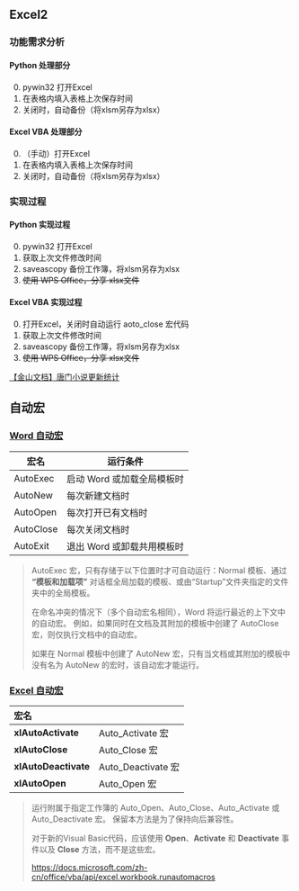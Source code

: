 ## Excel2

### 功能需求分析

#### Python 处理部分

0. pywin32 打开Excel
1. 在表格内填入表格上次保存时间
2. 关闭时，自动备份（将xlsm另存为xlsx）

#### Excel VBA 处理部分

0. （手动）打开Excel
1. 在表格内填入表格上次保存时间
2. 关闭时，自动备份（将xlsm另存为xlsx）

### 实现过程

#### Python 实现过程

0. pywin32 打开Excel
1. 获取上次文件修改时间
2. saveascopy 备份工作簿，将xlsm另存为xlsx
2. ~~使用 WPS Office，分享 xlsx文件~~

#### Excel VBA 实现过程

0. 打开Excel，关闭时自动运行 aoto_close 宏代码
1. 获取上次文件修改时间
2. saveascopy 备份工作簿，将xlsm另存为xlsx
3. ~~使用 WPS Office，分享 xlsx文件~~

[ 【金山文档】唐门小说更新统计](https://kdocs.cn/l/cgEZR9rebTTE)


## 自动宏
### [Word 自动宏](https://docs.microsoft.com/zh-cn/office/vba/word/concepts/customizing-word/auto-macros)

| 宏名      | 运行条件                   |
| --------- | -------------------------- |
| AutoExec  | 启动 Word 或加载全局模板时 |
| AutoNew   | 每次新建文档时             |
| AutoOpen  | 每次打开已有文档时         |
| AutoClose | 每次关闭文档时             |
| AutoExit  | 退出 Word 或卸载共用模板时 |

> AutoExec 宏，只有存储于以下位置时才可自动运行：Normal 模板、通过 **“模板和加载项”** 对话框全局加载的模板、或由“Startup”文件夹指定的文件夹中的全局模板。 
>
> 在命名冲突的情况下（多个自动宏名相同），Word 将运行最近的上下文中的自动宏。 例如，如果同时在文档及其附加的模板中创建了 AutoClose 宏，则仅执行文档中的自动宏。 
>
> 如果在 Normal 模板中创建了 AutoNew 宏，只有当文档或其附加的模板中没有名为 AutoNew 的宏时，该自动宏才能运行。

### [Excel 自动宏](https://docs.microsoft.com/zh-cn/office/vba/api/excel.xlrunautomacro)

| 宏名                 |                    |
| :------------------- | ------------------ |
| **xlAutoActivate**   | Auto_Activate 宏   |
| **xlAutoClose**      | Auto_Close 宏      |
| **xlAutoDeactivate** | Auto_Deactivate 宏 |
| **xlAutoOpen**       | Auto_Open 宏       |

> 运行附属于指定工作簿的 Auto_Open、Auto_Close、Auto_Activate 或 Auto_Deactivate 宏。 保留本方法是为了保持向后兼容性。
>
> 对于新的Visual Basic代码，应该使用 **Open**、**Activate** 和 **Deactivate** 事件以及 **Close** 方法，而不是这些宏。
>
> https://docs.microsoft.com/zh-cn/office/vba/api/excel.workbook.runautomacros
